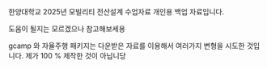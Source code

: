 한양대학교 2025년 모빌리티 전산설계 수업자료 개인용 백업 자료입니다.

도움이 될지는 모르겠으나 참고해보세용

gcamp 와 자율주행 패키지는 다운받은 자료를 이용해서 여러가지 변형을 시도한 것입니다.
제가 100 % 제작한 것이 아닙니당
